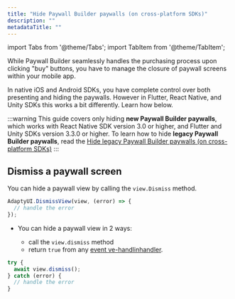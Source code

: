 ```yaml
---
title: "Hide Paywall Builder paywalls (on cross-platform SDKs)"
description: ""
metadataTitle: ""
---
```


import Tabs from '@theme/Tabs'; 
import TabItem from '@theme/TabItem'; 

While Paywall Builder seamlessly handles the purchasing process upon clicking "buy" buttons, you have to manage the closure of paywall screens within your mobile app.

In native iOS and Android SDKs, you have complete control over both presenting and hiding the paywalls. However in Flutter, React Native, and Unity SDKs this works a bit differently. Learn how below.

:::warning
This guide covers only hiding **new Paywall Builder paywalls**, which works with React Native SDK version 3.0 or higher, and Flutter and Unity SDKs version 3.3.0 or higher. To learn how to hide **legacy Paywall Builder paywalls**, read the [Hide legacy Paywall Builder paywalls (on cross-platform SDKs)](hide-legacy-paywall-builder-paywalls)
:::

## Dismiss a paywall screen

<Tabs>

<TabItem value="Unity" label="Unity" default> 

You can hide a paywall view by calling the `view.Dismiss` method.

```typescript title="Flutter"
AdaptyUI.DismissView(view, (error) => {
  // handle the error
});
```

  </TabItem> 

<TabItem value="RN" label="React Native (TS)" default> 

- You can hide a paywall view in 2 ways: 

  - call the `view.dismiss` method 
  - return `true` from any [event ve-handlinhandler](handling-pb-paywall-events).

```typescript title="React Native (TSX)"
try {
  await view.dismiss();
} catch (error) {
  // handle the error
}
```

</TabItem> </Tabs>
